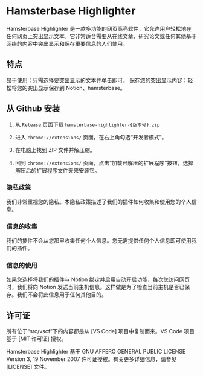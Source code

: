 # Hamsterbase Highlighter

Hamsterbase Highlighter 是一款多功能的网页高亮软件，它允许用户轻松地在任何网页上突出显示文本。它非常适合需要从在线文章、研究论文或任何其他基于网络的内容中突出显示和保存重要信息的人们使用。

## 特点

易于使用：只需选择要突出显示的文本并单击即可。
保存您的突出显示内容：轻松将您的突出显示保存到 Notion、hamsterbase。

## 从 Github 安装

1. 从 `Release` 页面下载 `hamsterbase-highlighter-{版本号}.zip`

2. 进入 `chrome://extensions/` 页面，在右上角勾选“开发者模式”。

3. 在电脑上找到 ZIP 文件并解压缩。

4. 回到 `chrome://extensions/` 页面，点击“加载已解压的扩展程序”按钮，选择解压后的扩展程序文件夹来安装它。

### 隐私政策

我们非常重视您的隐私。本隐私政策描述了我们的插件如何收集和使用您的个人信息。

### 信息的收集

我们的插件不会从您那里收集任何个人信息。您无需提供任何个人信息即可使用我们的插件。

### 信息的使用

如果您选择将我们的插件与 Notion 绑定并启用自动开启功能，每次您访问网页时，我们将向 Notion 发送当前主机信息。这样做是为了检查当前主机是否已保存。我们不会将此信息用于任何其他目的。

## 许可证

所有位于“src/vscf”下的内容都是从 [VS Code] 项目中复制而来。VS Code 项目基于 [MIT 许可证] 授权。

Hamsterbase Highlighter 基于 GNU AFFERO GENERAL PUBLIC LICENSE Version 3, 19 November 2007 许可证授权。有关更多详细信息，请参见 [LICENSE] 文件。

